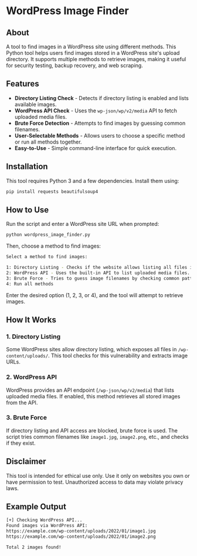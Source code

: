 # WordPress Image Finder

## About
A tool to find images in a WordPress site using different methods. This Python tool helps users find images stored in a WordPress site's upload directory. It supports multiple methods to retrieve images, making it useful for security testing, backup recovery, and web scraping.

## Features
- **Directory Listing Check** - Detects if directory listing is enabled and lists available images.
- **WordPress API Check** - Uses the `wp-json/wp/v2/media` API to fetch uploaded media files.
- **Brute Force Detection** - Attempts to find images by guessing common filenames.
- **User-Selectable Methods** - Allows users to choose a specific method or run all methods together.
- **Easy-to-Use** - Simple command-line interface for quick execution.

## Installation
This tool requires Python 3 and a few dependencies. Install them using:

```bash
pip install requests beautifulsoup4
```

## How to Use
Run the script and enter a WordPress site URL when prompted:

```bash
python wordpress_image_finder.py
```

Then, choose a method to find images:

```bash
Select a method to find images:

1: Directory Listing - Checks if the website allows listing all files in the upload folder.
2: WordPress API - Uses the built-in API to list uploaded media files.
3: Brute Force - Tries to guess image filenames by checking common patterns.
4: Run all methods
```

Enter the desired option (1, 2, 3, or 4), and the tool will attempt to retrieve images.

## How It Works
### 1. Directory Listing
Some WordPress sites allow directory listing, which exposes all files in `/wp-content/uploads/`. This tool checks for this vulnerability and extracts image URLs.

### 2. WordPress API
WordPress provides an API endpoint (`/wp-json/wp/v2/media`) that lists uploaded media files. If enabled, this method retrieves all stored images from the API.

### 3. Brute Force
If directory listing and API access are blocked, brute force is used. The script tries common filenames like `image1.jpg`, `image2.png`, etc., and checks if they exist.

## Disclaimer
This tool is intended for ethical use only. Use it only on websites you own or have permission to test. Unauthorized access to data may violate privacy laws.

## Example Output

```bash
[+] Checking WordPress API...
Found images via WordPress API:
https://example.com/wp-content/uploads/2022/01/image1.jpg
https://example.com/wp-content/uploads/2022/01/image2.png

Total 2 images found!
```

